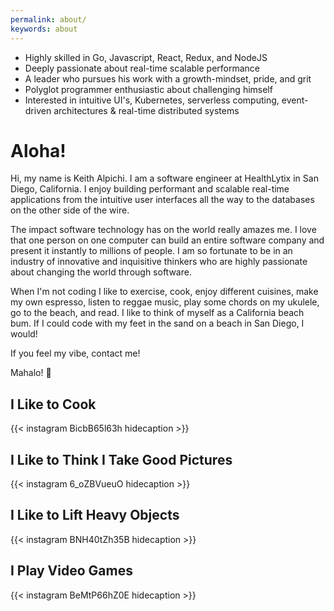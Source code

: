 ```yaml
---
permalink: about/
keywords: about
---
```


- Highly skilled in Go, Javascript, React, Redux, and NodeJS
- Deeply passionate about real-time scalable performance
- A leader who pursues his work with a growth-mindset, pride, and grit
- Polyglot programmer enthusiastic about challenging himself
- Interested in intuitive UI's, Kubernetes, serverless computing, event-driven architectures & real-time distributed systems

# Aloha!

Hi, my name is Keith Alpichi. I am a software engineer at HealthLytix in San Diego, California. I enjoy building performant and scalable real-time applications from the intuitive user interfaces all the way to the databases on the other side of the wire.

The impact software technology has on the world really amazes me. I love that one person on one computer can build an entire software company and present it instantly to millions of people. I am so fortunate to be in an industry of innovative and inquisitive thinkers who are highly passionate about changing the world through software.

When I'm not coding I like to exercise, cook, enjoy different cuisines, make my own espresso, listen to reggae music, play some chords on my ukulele, go to the beach, and read. I like to think of myself as a California beach bum. If I could code with my feet in the sand on a beach in San Diego, I would!

If you feel my vibe, contact me!

Mahalo! 🤙

## I Like to Cook
{{< instagram BicbB65l63h hidecaption >}}

## I Like to Think I Take Good Pictures
{{< instagram 6_oZBVueuO hidecaption >}}

## I Like to Lift Heavy Objects
{{< instagram BNH40tZh35B hidecaption >}}

## I Play Video Games
{{< instagram BeMtP66hZ0E hidecaption >}}
